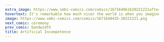 ```yaml
---
extra_image: https://www.smbc-comics.com/comics/167164061620221221after.png
hovertext: It's remarkable how much nicer the world is when you imagine all bad actions are made in pursuit of higher ends.
image: https://www.smbc-comics.com/comics/1671640435-20221221.png
next_comic: ceremony
prev_comic: bandwidth
title: Artificial Incompetence
---
```


